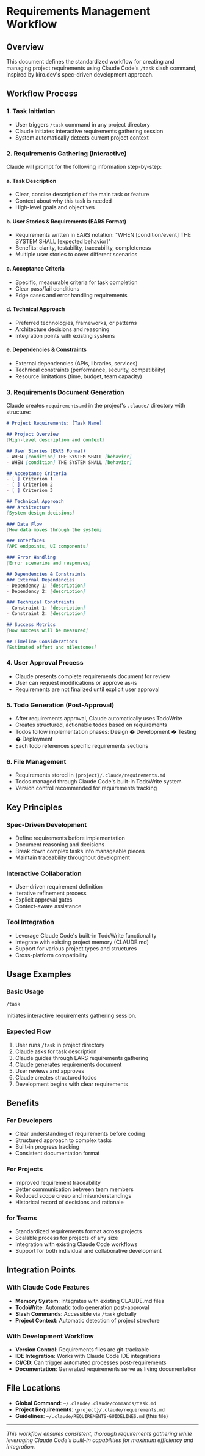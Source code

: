 # Requirements Management Workflow

## Overview
This document defines the standardized workflow for creating and managing project requirements using Claude Code's `/task` slash command, inspired by kiro.dev's spec-driven development approach.

## Workflow Process

### 1. Task Initiation
- User triggers `/task` command in any project directory
- Claude initiates interactive requirements gathering session
- System automatically detects current project context

### 2. Requirements Gathering (Interactive)
Claude will prompt for the following information step-by-step:

#### a. Task Description
- Clear, concise description of the main task or feature
- Context about why this task is needed
- High-level goals and objectives

#### b. User Stories & Requirements (EARS Format)
- Requirements written in EARS notation: "WHEN [condition/event] THE SYSTEM SHALL [expected behavior]"
- Benefits: clarity, testability, traceability, completeness
- Multiple user stories to cover different scenarios

#### c. Acceptance Criteria
- Specific, measurable criteria for task completion
- Clear pass/fail conditions
- Edge cases and error handling requirements

#### d. Technical Approach
- Preferred technologies, frameworks, or patterns
- Architecture decisions and reasoning
- Integration points with existing systems

#### e. Dependencies & Constraints
- External dependencies (APIs, libraries, services)
- Technical constraints (performance, security, compatibility)
- Resource limitations (time, budget, team capacity)

### 3. Requirements Document Generation
Claude creates `requirements.md` in the project's `.claude/` directory with structure:

```markdown
# Project Requirements: [Task Name]

## Project Overview
[High-level description and context]

## User Stories (EARS Format)
- WHEN [condition] THE SYSTEM SHALL [behavior]
- WHEN [condition] THE SYSTEM SHALL [behavior]

## Acceptance Criteria
- [ ] Criterion 1
- [ ] Criterion 2
- [ ] Criterion 3

## Technical Approach
### Architecture
[System design decisions]

### Data Flow
[How data moves through the system]

### Interfaces
[API endpoints, UI components]

### Error Handling
[Error scenarios and responses]

## Dependencies & Constraints
### External Dependencies
- Dependency 1: [description]
- Dependency 2: [description]

### Technical Constraints
- Constraint 1: [description]
- Constraint 2: [description]

## Success Metrics
[How success will be measured]

## Timeline Considerations
[Estimated effort and milestones]
```

### 4. User Approval Process
- Claude presents complete requirements document for review
- User can request modifications or approve as-is
- Requirements are not finalized until explicit user approval

### 5. Todo Generation (Post-Approval)
- After requirements approval, Claude automatically uses TodoWrite
- Creates structured, actionable todos based on requirements
- Todos follow implementation phases: Design � Development � Testing � Deployment
- Each todo references specific requirements sections

### 6. File Management
- Requirements stored in `{project}/.claude/requirements.md`
- Todos managed through Claude Code's built-in TodoWrite system
- Version control recommended for requirements tracking

## Key Principles

### Spec-Driven Development
- Define requirements before implementation
- Document reasoning and decisions
- Break down complex tasks into manageable pieces
- Maintain traceability throughout development

### Interactive Collaboration
- User-driven requirement definition
- Iterative refinement process
- Explicit approval gates
- Context-aware assistance

### Tool Integration
- Leverage Claude Code's built-in TodoWrite functionality
- Integrate with existing project memory (CLAUDE.md)
- Support for various project types and structures
- Cross-platform compatibility

## Usage Examples

### Basic Usage
```
/task
```
Initiates interactive requirements gathering session.

### Expected Flow
1. User runs `/task` in project directory
2. Claude asks for task description
3. Claude guides through EARS requirements gathering
4. Claude generates requirements document
5. User reviews and approves
6. Claude creates structured todos
7. Development begins with clear requirements

## Benefits

### For Developers
- Clear understanding of requirements before coding
- Structured approach to complex tasks
- Built-in progress tracking
- Consistent documentation format

### For Projects
- Improved requirement traceability
- Better communication between team members
- Reduced scope creep and misunderstandings
- Historical record of decisions and rationale

### for Teams
- Standardized requirements format across projects
- Scalable process for projects of any size
- Integration with existing Claude Code workflows
- Support for both individual and collaborative development

## Integration Points

### With Claude Code Features
- **Memory System**: Integrates with existing CLAUDE.md files
- **TodoWrite**: Automatic todo generation post-approval
- **Slash Commands**: Accessible via `/task` globally
- **Project Context**: Automatic detection of project structure

### With Development Workflow
- **Version Control**: Requirements files are git-trackable
- **IDE Integration**: Works with Claude Code IDE integrations
- **CI/CD**: Can trigger automated processes post-requirements
- **Documentation**: Generated requirements serve as living documentation

## File Locations
- **Global Command**: `~/.claude/.claude/commands/task.md`
- **Project Requirements**: `{project}/.claude/requirements.md`
- **Guidelines**: `~/.claude/REQUIREMENTS-GUIDELINES.md` (this file)

---

*This workflow ensures consistent, thorough requirements gathering while leveraging Claude Code's built-in capabilities for maximum efficiency and integration.*